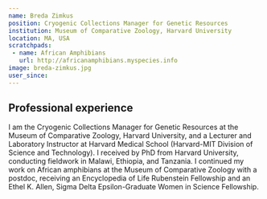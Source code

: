 ```yaml
---
name: Breda Zimkus
position: Cryogenic Collections Manager for Genetic Resources
institution: Museum of Comparative Zoology, Harvard University
location: MA, USA
scratchpads:
 - name: African Amphibians
   url: http://africanamphibians.myspecies.info
image: breda-zimkus.jpg
user_since: 
---
```


## Professional experience

I am the Cryogenic Collections Manager for Genetic Resources at the Museum of Comparative Zoology, Harvard University, and a Lecturer and Laboratory Instructor at Harvard Medical School (Harvard-MIT Division of Science and Technology). I received by PhD from Harvard University, conducting fieldwork in Malawi, Ethiopia, and Tanzania. I continued my work on African amphibians at the Museum of Comparative Zoology with a postdoc, receiving an Encyclopedia of Life Rubenstein Fellowship and an Ethel K. Allen, Sigma Delta Epsilon-Graduate Women in Science Fellowship.
